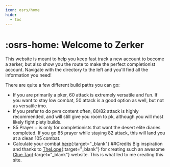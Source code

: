 ```yaml
---
icon: osrs/home
hide:
  - toc
---
```

# :osrs-home: Welcome to Zerker
This website is meant to help you keep fast track a new account to become a zerker, but also show you the route to make the perfect completionist account. Navigate with the directory to the left and you'll find all the information you need!

<span class="hl-color">There are quite a few different build paths you can go:</span>   
- If you are primarily a pker, 60 attack is extremely versatile and fun. If you want to stay low combat, 50 attack is a good option as well, but not as versatile imo.    
- If you prefer to do pvm content often, 80/82 attack is highly recommended, and will still give you room to pk, although you will most likely fight piety builds.  
- 85 Prayer + is only for completionists that want the desert elite diaries completed. If you go 85 prayer while staying 82 attack, this will land you at a clean 105 combat.  
- Calculate your combat [here](https://oldschool.tools/calculators/combat-level){:target="_blank"}
##Credits
Big inspiration and thanks to [TheLope](https://github.com/TheLope){:target="_blank"} for creating such an awesome [Clue Tag](https://thelope.github.io/clue-tags/){:target="_blank"} website. This is what led to me creating this site. 